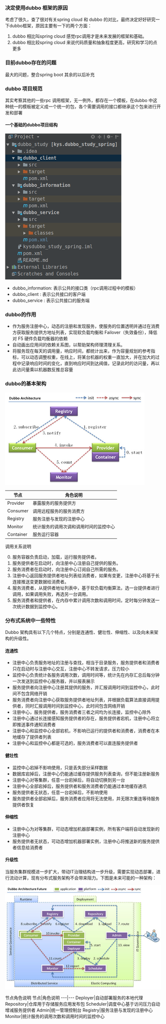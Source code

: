 ### 决定使用dubbo 框架的原因

考虑了很久，查了很对有关spring cloud 和 dubbo 的对比，最终决定好好研究一下dubbo框架，原因主要有一下的两个方面：

1. dubbo 相比叫spring cloud 感觉rpc调用才是未来发展的框架和基础。
2. dubbo 相比较spring cloud 来说代码质量和抽象程度更高，研究和学习的点更多

### 目前dubbo存在的问题

最大的问题，整合spring boot 其余的以后补充

### dubbo 项目规范

其实考察其他的一些rpc 调用框架，无一例外，都存在一个模板，在dubbo 中这种统一的模板被定义成一个统一的包，各个需要调用的接口都继承这个包来进行开发和部署

#### 一个基础的dubbo项目结构

![](blogimg/dubbo/n1.png)

- dubbo_information: 表示公共的接口类（rpc调用过程中的模板）
- dubbo_client : 表示公共接口的客户端
- dubbo_service : 表示公共接口的服务端

### dubbo的作用

- 作为服务注册中心，动态的注册和发现服务，使服务的位置透明并通过在消费方获取服务提供方地址列表，实现软负载均衡和 Failover（失效备份），降低对 F5 硬件负载均衡器的依赖
- 自动画出应用间的依赖关系图，以帮助架构师理清理关系。
- 将服务现在每天的调用量，响应时间，都统计出来，作为容量规划的参考指标，可以动态调整权重，在线上，将某台机器的权重一直加大，并在加大的过程中记录响应时间的变化，直到响应时间到达阀值，记录此时的访问量，再以此访问量乘以机器数反推总容量

### dubbo的基本架构

![](blogimg/dubbo/2.jpg)

节点|角色说明
---|---
Provider|暴露服务的服务提供方
Consumer|调用远程服务的服务消费方
Registry|服务注册与发现的注册中心
Monitor|统计服务的调用次调和调用时间的监控中心
Container|服务运行容器

调用关系说明

0. 服务容器负责启动，加载，运行服务提供者。
1. 服务提供者在启动时，向注册中心注册自己提供的服务。
2. 服务消费者在启动时，向注册中心订阅自己所需的服务。
3. 注册中心返回服务提供者地址列表给消费者，如果有变更，注册中心将基于长连接推送变更数据给消费者。
4. 服务消费者，从提供者地址列表中，基于软负载均衡算法，选一台提供者进行调用，如果调用失败，再选另一台调用。
5. 服务消费者和提供者，在内存中累计调用次数和调用时间，定时每分钟发送一次统计数据到监控中心。

### 分布式系统中一些特性

Dubbo 架构具有以下几个特点，分别是连通性、健壮性、伸缩性、以及向未来架构的升级性。

#### 连通性

- 注册中心负责服务地址的注册与查找，相当于目录服务，服务提供者和消费者只在启动时与注册中心交互，注册中心不转发请求，压力较小
- 监控中心负责统计各服务调用次数，调用时间等，统计先在内存汇总后每分钟一次发送到监控中心服务器，并以报表展示
- 服务提供者向注册中心注册其提供的服务，并汇报调用时间到监控中心，此时间不包含网络开销
- 服务消费者向注册中心获取服务提供者地址列表，并根据负载算法直接调用提供者，同时汇报调用时间到监控中心，此时间包含网络开销
- 注册中心，服务提供者，服务消费者三者之间均为长连接，监控中心除外
- 注册中心通过长连接感知服务提供者的存在，服务提供者宕机，注册中心将立即推送事件通知消费者
- 注册中心和监控中心全部宕机，不影响已运行的提供者和消费者，消费者在本地缓存了提供者列表
- 注册中心和监控中心都是可选的，服务消费者可以直连服务提供者

#### 健壮性

- 监控中心宕掉不影响使用，只是丢失部分采样数据
- 数据库宕掉后，注册中心仍能通过缓存提供服务列表查询，但不能注册新服务
- 注册中心对等集群，任意一台宕掉后，将自动切换到另一台
- 注册中心全部宕掉后，服务提供者和服务消费者仍能通过本地缓存通讯
- 服务提供者无状态，任意一台宕掉后，不影响使用
- 服务提供者全部宕掉后，服务消费者应用将无法使用，并无限次重连等待服务提供者恢复

#### 伸缩性

- 注册中心为对等集群，可动态增加机器部署实例，所有客户端将自动发现新的注册中心
- 服务提供者无状态，可动态增加机器部署实例，注册中心将推送新的服务提供者信息给消费者

#### 升级性

当服务集群规模进一步扩大，带动IT治理结构进一步升级，需要实现动态部署，进行流动计算，现有分布式服务架构不会带来阻力。下图是未来可能的一种架构：

![](blogimg/dubbo/n1.jpg)

节点角色说明
节点|角色说明
---|---
Deployer|自动部署服务的本地代理
Repository|仓库用于存储服务应用发布包
Scheduler|调度中心基于访问压力自动增减服务提供者
Admin|统一管理控制台
Registry|服务注册与发现的注册中心
Monitor|统计服务的调用次数和调用时间的监控中心